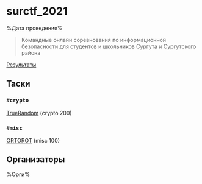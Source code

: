 # surctf_2021
%Дата проведения%
>Командные онлайн соревнования по информационной безопасности для студентов и школьников Сургута и Сургутского района

[Результаты](SCOREBOARD.md)

## Таски

### `#crypto`
[TrueRandom](tasks/TrueRandom) (crypto 200)  
### `#misc`
[ORTOROT](tasks/ORTOROT) (misc 100)  


## Организаторы
%Орги%
